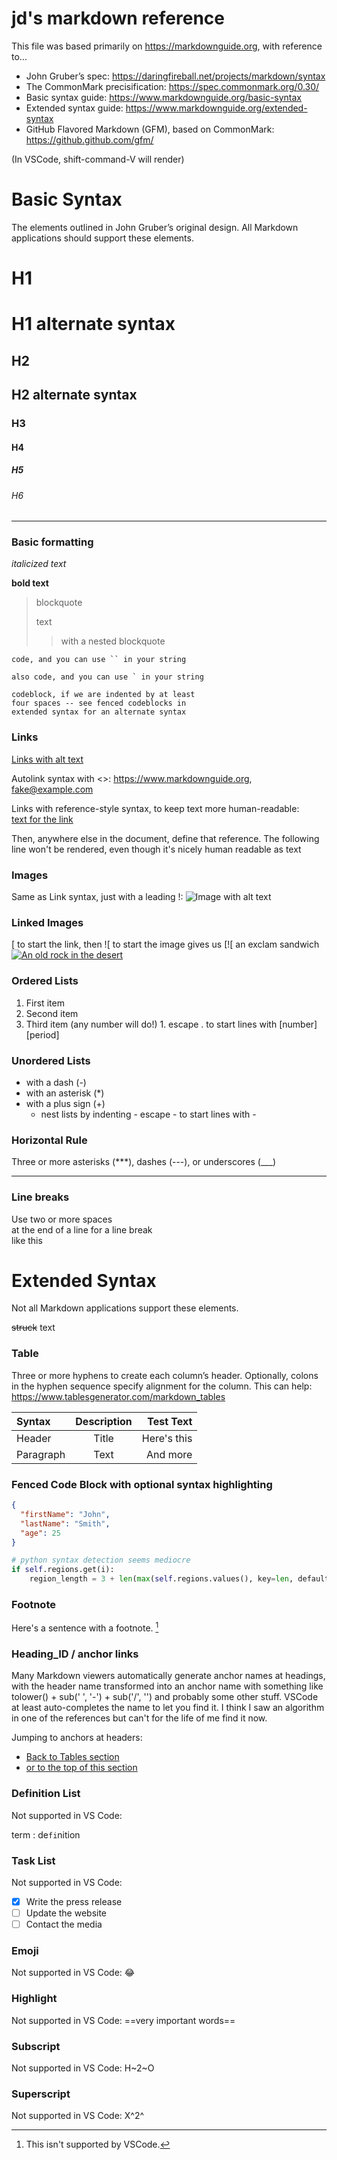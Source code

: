 # jd's markdown reference

This file was based primarily on <https://markdownguide.org>, with reference to...
 - John Gruber’s spec: <https://daringfireball.net/projects/markdown/syntax>
 - The CommonMark precisification: <https://spec.commonmark.org/0.30/>
 - Basic syntax guide: <https://www.markdownguide.org/basic-syntax>
 - Extended syntax guide: <https://www.markdownguide.org/extended-syntax>
 - GitHub Flavored Markdown (GFM), based on CommonMark: <https://github.github.com/gfm/>

(In VSCode, shift-command-V will render)

# Basic Syntax

The elements outlined in John Gruber’s original design. All Markdown
applications should support these elements.

# H1

H1 alternate syntax
===================

## H2

H2 alternate syntax
-------------------

### H3

#### H4

##### H5

###### H6

---

### Basic formatting

*italicized text*

**bold text**

> blockquote
>
> text
>> with a nested
>> blockquote

`code, and you can use `` in your string`

``also code, and you can use ` in your string``

    codeblock, if we are indented by at least
    four spaces -- see fenced codeblocks in
    extended syntax for an alternate syntax

### Links

[Links with alt text](https://www.markdownguide.org "optional tool tip")

Autolink syntax with <>: <https://www.markdownguide.org>, <fake@example.com>

Links with reference-style syntax, to keep text more human-readable:  
[text for the link][1]

Then, anywhere else in the document, define that reference. The following line
won't be rendered, even though it's nicely human readable as text

[1]: https://www.markdownguide.org "optional tool tip"

### Images

Same as Link syntax, just with a leading !:
![Image with alt text](https://jeremydolan.net/media/Markdown.png "tool tip")

### Linked Images

[ to start the link, then ![ to start the image gives us [![ an exclam sandwich
[![An old rock in the desert](https://www.markdownguide.org/assets/images/shiprock.jpg "Shiprock, New Mexico by Beau Rogers")][label]

[label]: https://www.flickr.com/photos/beaurogers/31833779864/in/photolist-Qv3rFw-34mt9F-a9Cmfy-5Ha3Zi-9msKdv-o3hgjr-hWpUte-4WMsJ1-KUQ8N-deshUb-vssBD-6CQci6-8AFCiD-zsJWT-nNfsgB-dPDwZJ-bn9JGn-5HtSXY-6CUhAL-a4UTXB-ugPum-KUPSo-fBLNm-6CUmpy-4WMsc9-8a7D3T-83KJev-6CQ2bK-nNusHJ-a78rQH-nw3NvT-7aq2qf-8wwBso-3nNceh-ugSKP-4mh4kh-bbeeqH-a7biME-q3PtTf-brFpgb-cg38zw-bXMZc-nJPELD-f58Lmo-bXMYG-bz8AAi-bxNtNT-bXMYi-bXMY6-bXMYv "using a link label to isolate out this long link"

### Ordered Lists

1. First item
2. Second item
1. Third item (any number will do!)
1\. escape . to start lines with [number][period]

### Unordered Lists

- with a dash (-)
- with an asterisk (*)
- with a plus sign (+)
    - nest lists by indenting
    \- escape - to start lines with -

### Horizontal Rule

Three or more asterisks (***), dashes (---), or underscores (___)

---

### Line breaks

Use two or more spaces  
at the end of a line for a line break    
like this



# Extended Syntax

Not all Markdown applications support these elements.

~~struck~~ text


### Table

Three or more hyphens to create each column’s header. Optionally, colons in the
hyphen sequence specify alignment for the column. This can help:
<https://www.tablesgenerator.com/markdown_tables>

| Syntax      | Description | Test Text     |
| :---        |    :----:   |          ---: |
| Header      | Title       | Here's this   |
| Paragraph   | Text        | And more      |

### Fenced Code Block with optional syntax highlighting

```JSON
{
  "firstName": "John",
  "lastName": "Smith",
  "age": 25
}
```

```python
# python syntax detection seems mediocre
if self.regions.get(i):
    region_length = 3 + len(max(self.regions.values(), key=len, default=''))
```

### Footnote

Here's a sentence with a footnote. [^1]

[^1]: This isn't supported by VSCode.

### Heading_ID / anchor links

Many Markdown viewers automatically generate anchor names at headings,
with the header name transformed into an anchor name with something like
tolower() + sub(' ', '-') + sub('/', '') and probably some other stuff. VSCode
at least auto-completes the name to let you find it. I think I saw an algorithm 
in one of the references but can't for the life of me find it now.

Jumping to anchors at headers:  
- [Back to Tables section](#table)
- [or to the top of this section](#heading_id--anchor-links)

### Definition List

Not supported in VS Code:

term
: de`fi`nition

### Task List

Not supported in VS Code:

- [x] Write the press release
- [ ] Update the website
- [ ] Contact the media

### Emoji

Not supported in VS Code: :joy:

### Highlight

Not supported in VS Code: ==very important words==

### Subscript

Not supported in VS Code: H~2~O

### Superscript

Not supported in VS Code: X^2^

